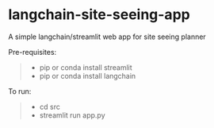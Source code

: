 # langchain-site-seeing-app
A simple langchain/streamlit web app for site seeing planner

Pre-requisites:
> - pip or conda install streamlit
> - pip or conda install langchain


To run:
> - cd src
> - streamlit run app.py
